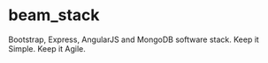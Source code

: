 beam_stack
==========

Bootstrap, Express, AngularJS and MongoDB software stack. Keep it Simple. Keep it Agile.

